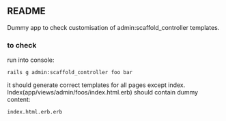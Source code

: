 ## README

Dummy app to check customisation of admin:scaffold_controller templates.

### to check

run into console:
```
rails g admin:scaffold_controller foo bar
```

it should generate correct templates for all pages except index.
Index(app/views/admin/foos/index.html.erb) should contain dummy content:
```
index.html.erb.erb
```
